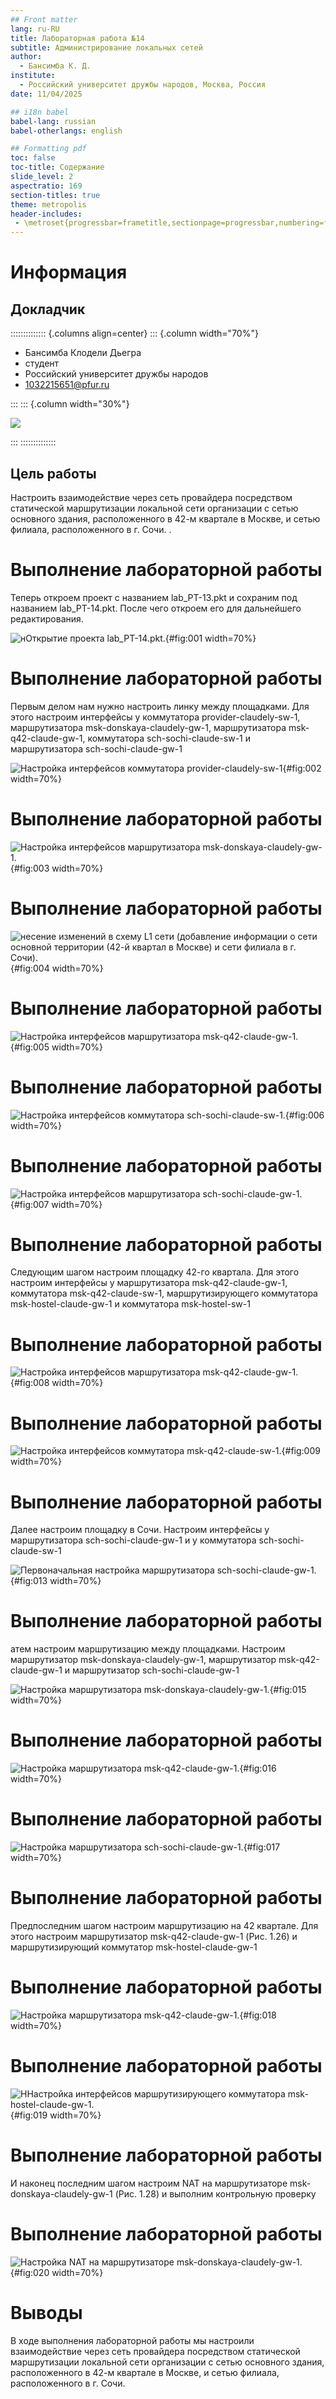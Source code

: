 ```yaml
---
## Front matter
lang: ru-RU
title: Лабораторная работа №14
subtitle: Администрирование локальных сетей
author:
  - Бансимба К. Д.
institute:
  - Российский университет дружбы народов, Москва, Россия
date: 11/04/2025

## i18n babel
babel-lang: russian
babel-otherlangs: english

## Formatting pdf
toc: false
toc-title: Содержание
slide_level: 2
aspectratio: 169
section-titles: true
theme: metropolis
header-includes:
 - \metroset{progressbar=frametitle,sectionpage=progressbar,numbering=fraction}
---
```


# Информация

## Докладчик

:::::::::::::: {.columns align=center}
::: {.column width="70%"}

  * Бансимба Клодели Дьегра
  * студент
  * Российский университет дружбы народов
  * [1032215651@pfur.ru](mailto:1032215651@pfur.ru)
 
:::
::: {.column width="30%"}

![](./image/claude.jpg)

:::
::::::::::::::

## Цель работы

Настроить взаимодействие через сеть провайдера посредством статической маршрутизации локальной сети организации с сетью основного здания, расположенного в 42-м квартале в Москве, и сетью филиала, расположенного в г. Сочи.
.

# Выполнение лабораторной работы

Теперь откроем проект с названием lab_PT-13.pkt и сохраним под названием lab_PT-14.pkt. После чего откроем его для дальнейшего редактирования.

![нОткрытие проекта lab_PT-14.pkt.](image/1.png){#fig:001 width=70%}

# Выполнение лабораторной работы

Первым делом нам нужно настроить линку между площадками. Для этого настроим интерфейсы у коммутатора provider-claudely-sw-1, маршрутизатора msk-donskaya-claudely-gw-1, маршрутизатора msk-q42-claude-gw-1, коммутатора sch-sochi-claude-sw-1 и маршрутизатора sch-sochi-claude-gw-1

![Настройка интерфейсов коммутатора provider-claudely-sw-1](image/2.png){#fig:002 width=70%}

# Выполнение лабораторной работы

![Настройка интерфейсов маршрутизатора msk-donskaya-claudely-gw-1.](image/1.png){#fig:003 width=70%}

# Выполнение лабораторной работы

![несение изменений в схему L1 сети (добавление информации о сети основной территории (42-й квартал в Москве) и сети филиала в г. Сочи).](image/3.png){#fig:004 width=70%}

# Выполнение лабораторной работы

![Настройка интерфейсов маршрутизатора msk-q42-claude-gw-1.](image/4.png){#fig:005 width=70%}

# Выполнение лабораторной работы

![Настройка интерфейсов коммутатора sch-sochi-claude-sw-1.](image/6.png){#fig:006 width=70%}

# Выполнение лабораторной работы

![Настройка интерфейсов маршрутизатора sch-sochi-claude-gw-1.](image/7.png){#fig:007 width=70%}

# Выполнение лабораторной работы

Следующим шагом настроим площадку 42-го квартала. Для этого настроим интерфейсы у маршрутизатора msk-q42-claude-gw-1, коммутатора msk-q42-claude-sw-1, маршрутизирующего коммутатора msk-hostel-claude-gw-1 и коммутатора msk-hostel-sw-1

# Выполнение лабораторной работы

![Настройка интерфейсов маршрутизатора msk-q42-claude-gw-1.](image/9.png){#fig:008 width=70%}

# Выполнение лабораторной работы

![Настройка интерфейсов коммутатора msk-q42-claude-sw-1.](image/10.png){#fig:009 width=70%}

# Выполнение лабораторной работы

Далее настроим площадку в Сочи. Настроим интерфейсы у маршрутизатора sch-sochi-claude-gw-1 и у коммутатора sch-sochi-claude-sw-1

![Первоначальная настройка маршрутизатора sch-sochi-claude-gw-1.](image/18.png){#fig:013 width=70%}

# Выполнение лабораторной работы

атем настроим маршрутизацию между площадками. Настроим маршрутизатор msk-donskaya-claudely-gw-1, маршрутизатор msk-q42-claude-gw-1 и маршрутизатор sch-sochi-claude-gw-1

![Настройка маршрутизатора msk-donskaya-claudely-gw-1.](image/21.png){#fig:015 width=70%}

# Выполнение лабораторной работы

![Настройка маршрутизатора msk-q42-claude-gw-1.](image/23.png){#fig:016 width=70%}

# Выполнение лабораторной работы

![Настройка маршрутизатора sch-sochi-claude-gw-1.](image/25.png){#fig:017 width=70%}

# Выполнение лабораторной работы

Предпоследним шагом настроим маршрутизацию на 42 квартале. Для этого настроим маршрутизатор msk-q42-claude-gw-1 (Рис. 1.26) и маршрутизирующий коммутатор msk-hostel-claude-gw-1

# Выполнение лабораторной работы

![Настройка маршрутизатора msk-q42-claude-gw-1.](image/26.png){#fig:018 width=70%}

# Выполнение лабораторной работы

![ННастройка интерфейсов маршрутизирующего коммутатора msk-hostel-claude-gw-1.](image/27.png){#fig:019 width=70%}

# Выполнение лабораторной работы

И наконец последним шагом настроим NAT на маршрутизаторе msk-donskaya-claudely-gw-1 (Рис. 1.28) и выполним контрольную проверку

# Выполнение лабораторной работы

![Настройка NAT на маршрутизаторе msk-donskaya-claudely-gw-1.](image/28.png){#fig:020 width=70%}

# Выводы
В ходе выполнения лабораторной работы мы настроили взаимодействие через сеть провайдера посредством статической маршрутизации локальной сети организации с сетью основного здания, расположенного в 42-м квартале в Москве, и сетью филиала, расположенного в г. Сочи.





